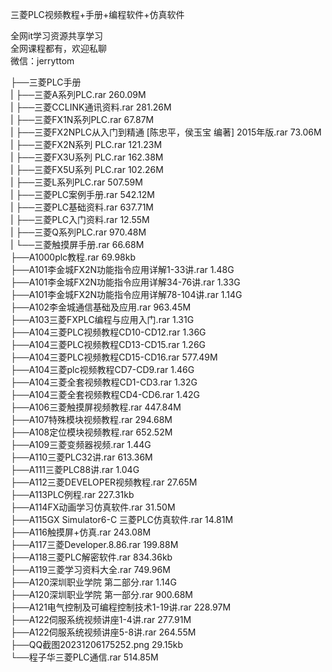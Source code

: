 三菱PLC视频教程+手册+编程软件+仿真软件

全网it学习资源共享学习<br>全网课程都有，欢迎私聊<br>微信：jerryttom<br>

├──三菱PLC手册<br> | ├──三菱A系列PLC.rar 260.09M<br> | ├──三菱CCLINK通讯资料.rar 281.26M<br> | ├──三菱FX1N系列PLC.rar 67.87M<br> | ├──三菱FX2NPLC从入门到精通 [陈忠平，侯玉宝 编著] 2015年版.rar 73.06M<br> | ├──三菱FX2N系列 PLC.rar 121.23M<br> | ├──三菱FX3U系列 PLC.rar 162.38M<br> | ├──三菱FX5U系列 PLC.rar 102.26M<br> | ├──三菱L系列PLC.rar 507.59M<br> | ├──三菱PLC案例手册.rar 542.12M<br> | ├──三菱PLC基础资料.rar 637.71M<br> | ├──三菱PLC入门资料.rar 12.55M<br> | ├──三菱Q系列PLC.rar 970.48M<br> | └──三菱触摸屏手册.rar 66.68M<br> ├──A1000plc教程.rar 69.98kb<br> ├──A101李金城FX2N功能指令应用详解1-33讲.rar 1.48G<br> ├──A101李金城FX2N功能指令应用详解34-76讲.rar 1.33G<br> ├──A101李金城FX2N功能指令应用详解78-104讲.rar 1.14G<br> ├──A102李金城通信基础及应用.rar 963.45M<br> ├──A103三菱FXPLC编程与应用入门.rar 1.31G<br> ├──A104三菱PLC视频教程CD10-CD12.rar 1.36G<br> ├──A104三菱PLC视频教程CD13-CD15.rar 1.26G<br> ├──A104三菱PLC视频教程CD15-CD16.rar 577.49M<br> ├──A104三菱plc视频教程CD7-CD9.rar 1.46G<br> ├──A104三菱全套视频教程CD1-CD3.rar 1.32G<br> ├──A104三菱全套视频教程CD4-CD6.rar 1.42G<br> ├──A106三菱触摸屏视频教程.rar 447.84M<br> ├──A107特殊模块视频教程.rar 294.68M<br> ├──A108定位模块视频教程.rar 652.52M<br> ├──A109三菱变频器视频.rar 1.44G<br> ├──A110三菱PLC32讲.rar 613.36M<br> ├──A111三菱PLC88讲.rar 1.04G<br> ├──A112三菱DEVELOPER视频教程.rar 27.65M<br> ├──A113PLC例程.rar 227.31kb<br> ├──A114FX动画学习仿真软件.rar 31.50M<br> ├──A115GX Simulator6-C 三菱PLC仿真软件.rar 14.81M<br> ├──A116触摸屏+仿真.rar 243.08M<br> ├──A117三菱Developer.8.86.rar 199.88M<br> ├──A118三菱PLC解密软件.rar 834.36kb<br> ├──A119三菱学习资料大全.rar 749.96M<br> ├──A120深圳职业学院 第二部分.rar 1.14G<br> ├──A120深圳职业学院 第一部分.rar 900.68M<br> ├──A121电气控制及可编程控制技术1-19讲.rar 228.97M<br> ├──A122伺服系统视频讲座1-4讲.rar 277.91M<br> ├──A122伺服系统视频讲座5-8讲.rar 264.55M<br> ├──QQ截图20231206175252.png 29.15kb<br> └──程子华三菱PLC通信.rar 514.85M